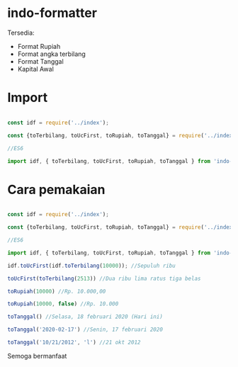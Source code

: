 # indo-formatter

Tersedia:
- Format Rupiah
- Format angka terbilang
- Format Tanggal
- Kapital Awal

# Import

```jsx

const idf = require('../index');

const {toTerbilang, toUcFirst, toRupiah, toTanggal} = require('../index');

//ES6

import idf, { toTerbilang, toUcFirst, toRupiah, toTanggal } from 'indo-formatter';
```

# Cara pemakaian

```jsx

const idf = require('../index');

const {toTerbilang, toUcFirst, toRupiah, toTanggal} = require('../index');

//ES6

import idf, { toTerbilang, toUcFirst, toRupiah, toTanggal } from 'indo-formatter';

idf.toUcFirst(idf.toTerbilang(10000)); //Sepuluh ribu

toUcFirst(toTerbilang(2513)) //Dua ribu lima ratus tiga belas

toRupiah(10000) //Rp. 10.000,00

toRupiah(10000, false) //Rp. 10.000

toTanggal() //Selasa, 18 februari 2020 (Hari ini)

toTanggal('2020-02-17') //Senin, 17 februari 2020

toTanggal('10/21/2012', 'l') //21 okt 2012
```



Semoga bermanfaat
